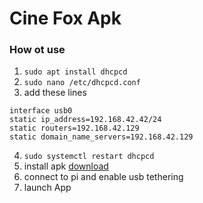 # Cine Fox Apk

### How ot use
1. `sudo apt install dhcpcd`
2. `sudo nano /etc/dhcpcd.conf`
3. add these lines
```
interface usb0
static ip_address=192.168.42.42/24
static routers=192.168.42.129
static domain_name_servers=192.168.42.129
```
4. `sudo systemctl restart dhcpcd`
5. install apk [download](https://github.com/Cine-Fox/cine-fox-apk/releases)
6. connect to pi and enable usb tethering
7. launch App
